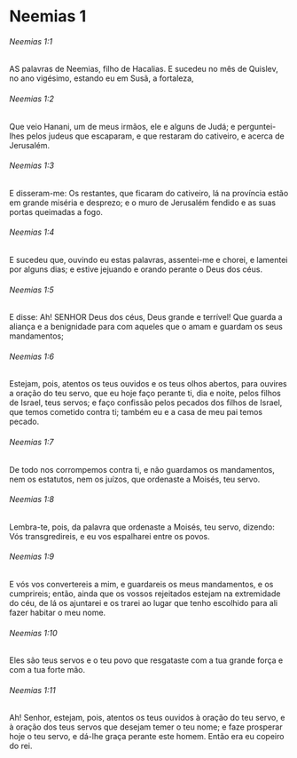 # Neemias 1

###### Neemias 1:1

AS palavras de Neemias, filho de Hacalias. E sucedeu no mês de Quislev, no ano vigésimo, estando eu em Susã, a fortaleza,

###### Neemias 1:2

Que veio Hanani, um de meus irmãos, ele e alguns de Judá; e perguntei-lhes pelos judeus que escaparam, e que restaram do cativeiro, e acerca de Jerusalém.

###### Neemias 1:3

E disseram-me: Os restantes, que ficaram do cativeiro, lá na província estão em grande miséria e desprezo; e o muro de Jerusalém fendido e as suas portas queimadas a fogo.

###### Neemias 1:4

E sucedeu que, ouvindo eu estas palavras, assentei-me e chorei, e lamentei por alguns dias; e estive jejuando e orando perante o Deus dos céus.

###### Neemias 1:5

E disse: Ah! SENHOR Deus dos céus, Deus grande e terrível! Que guarda a aliança e a benignidade para com aqueles que o amam e guardam os seus mandamentos;

###### Neemias 1:6

Estejam, pois, atentos os teus ouvidos e os teus olhos abertos, para ouvires a oração do teu servo, que eu hoje faço perante ti, dia e noite, pelos filhos de Israel, teus servos; e faço confissão pelos pecados dos filhos de Israel, que temos cometido contra ti; também eu e a casa de meu pai temos pecado.

###### Neemias 1:7

De todo nos corrompemos contra ti, e não guardamos os mandamentos, nem os estatutos, nem os juízos, que ordenaste a Moisés, teu servo.

###### Neemias 1:8

Lembra-te, pois, da palavra que ordenaste a Moisés, teu servo, dizendo: Vós transgredireis, e eu vos espalharei entre os povos.

###### Neemias 1:9

E vós vos convertereis a mim, e guardareis os meus mandamentos, e os cumprireis; então, ainda que os vossos rejeitados estejam na extremidade do céu, de lá os ajuntarei e os trarei ao lugar que tenho escolhido para ali fazer habitar o meu nome.

###### Neemias 1:10

Eles são teus servos e o teu povo que resgataste com a tua grande força e com a tua forte mão.

###### Neemias 1:11

Ah! Senhor, estejam, pois, atentos os teus ouvidos à oração do teu servo, e à oração dos teus servos que desejam temer o teu nome; e faze prosperar hoje o teu servo, e dá-lhe graça perante este homem. Então era eu copeiro do rei.

